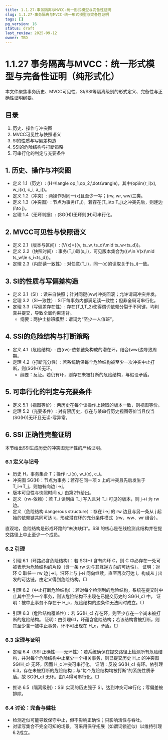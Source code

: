 ```yaml
---
title: 1.1.27-事务隔离与MVCC-统一形式模型与完备性证明
slug: 1.1.27-事务隔离与MVCC-统一形式模型与完备性证明
tags: []
pg_version: 16
status: draft
last_review: 2025-09-12
owner: TBD
---
```


# 1.1.27 事务隔离与MVCC：统一形式模型与完备性证明（纯形式化）

本文件聚焦事务历史、MVCC可见性、SI/SSI等隔离级别的形式定义、完备性与正确性证明纲要。

## 目录

1. 历史、操作与冲突图
2. MVCC可见性与快照语义
3. SI的性质与写偏差构造
4. SSI的危险结构与打断策略
5. 可串行化的判定与充要条件

## 1. 历史、操作与冲突图

- 定义 1.1（历史）: \(H=\langle op_1,op_2,\dots\rangle\)，其中\(op\in\{r_i(x), w_i(x), c_i, a_i\}\)。
- 定义 1.2（冲突）: 两操作对同一\(x\)且至少一写；\(rw, wr, ww\)三类。
- 定义 1.3（冲突图）: 节点为事务\(T_i\)，若存在\(T_i\to T_j\)之冲突先后，则连边\(i\to j\)。
- 定理 1.4（无环判据）: \(SG(H)\)无环则\(H\)可串行化。

## 2. MVCC可见性与快照语义

- 定义 2.1（版本与区间）: \(V(x)=\{(v, ts_w, ts_d)\mid ts_w<ts_d\}\)。
- 定义 2.2（快照时间）: 事务\(T_i\)取\(s_i\)，可见版本集合为\(\{v\in V(x)\mid ts_w\le s_i<ts_d\}\)。
- 定理 2.3（内部读一致性）: 对任意\(T_i\)，同一\(x\)的读取关于\(s_i\)一致。

## 3. SI的性质与写偏差构造

- 定义 3.1（SI）: 读来自快照；针对同键\(ww\)冲突回滚；允许谓词冲突并发。
- 定理 3.2（SI一致性）: SI下每事务内部满足读一致性；但非全局可串行化。
- 定理 3.3（写偏差存在性）: 存在\(T_1,T_2\)使得谓词依赖分裂于不同键，均判真并提交，导致全局约束违背。
  - 纲要：两护士排班模型：谓词为“至少一人值班”。

## 4. SSI的危险结构与打断策略

- 定义 4.1（危险结构）: 由\(rw\)-依赖链条构成的潜在环，结合\(ww\)边导致周期。
- 定理 4.2（打断充分性）: 若系统确保每个危险结构被至少一次冲突中止打断，则\(SG(H)\)无环。
  - 纲要：反证。若仍有环，则存在未被打断的危险结构，与假设矛盾。

## 5. 可串行化的判定与充要条件

- 定义 5.1（视图等价）: 两历史在每个读操作上读取的版本一致，则视图等价。
- 定理 5.2（充要条件）: 对有限历史，存在与某串行历史视图等价当且仅当\(SG(H)\)无环且无读-写异常。

## 6. SSI 正确性完整证明

本节给出SSI生成历史的冲突图无环性的严格证明。

### 6.1 定义与记号

- 历史 H，事务集合 T；操作 r_i(x), w_i(x), c_i。
- 冲突图 SG(H)：节点为事务；若存在同一项 x 上的冲突且先后发生于 T_i→T_j，则加有向边 i→j。
- 版本可见性与快照时间 s_i 由第2节给出。
- 定义（rw-依赖）：若 T_i 读到由 T_j 写入且对 T_i 可见的版本，则 j→i 为 rw 边。
- 定义（危险结构 dangerous structure）：存在 i→j 的 rw 边且与另一条从 j 起始的依赖链共同可达 k，形成潜在环的充分条件模式（rw、ww、wr 组合）。

直观地，危险结构是形成环路的“未决缺口”。SSI 的核心是在线检测此结构并在提交路径上中止至少一个成员。

### 6.2 引理

- 引理 6.1（环路必含危险结构）：若 SG(H) 含有向环 C，则 C 中必存在一处可被表示为危险结构的片段（含一条 rw 边与其互逆方向的可达性）。
  证明：对环 C 取任一 rw 边 j→i。沿环上与 j→i 同向继续，直至再次可达 i，构成从 j 出发的可达链。由定义得到危险结构。□

- 引理 6.2（中止打断危险结构）：若对每个检测到的危险结构，系统在提交时中止其中至少一个事务，则该危险结构不出现在已提交历史的 SG(H_c) 中。
  证明：被中止事务不存在于 H_c，危险结构的边条件无法同时成立。□

- 引理 6.3（危险结构覆盖性）：若 SG(H_c) 存在环，则至少存在一个尚未被打断的危险结构。
  证明：由引理6.1，环蕴含危险结构；若该结构曾被打断，则其至少含一被中止事务，环不可出现在 H_c，矛盾。□

### 6.3 定理与证明

- 定理 6.4（SSI 正确性——无环性）：若系统确保在提交路径上检测所有危险结构，并对每个危险结构中止至少一个相关事务，则已提交历史 H_c 的冲突图 SG(H_c) 无环，因而 H_c 冲突可串行化。
  证明：反设 SG(H_c) 有环。依引理6.3，存在未被打断的危险结构；与“每个危险结构均被打断”的系统性质矛盾。故 SG(H_c) 无环。由1.4得可串行化。□

- 推论 6.5（隔离级别）：SSI 实现的历史强于 SI，达到冲突可串行化；写偏差被排除。

### 6.4 讨论：完备与健壮

- 检测近似可能导致保守中止，但不影响正确性；只影响活性与吞吐。
- 对读写集合不完全可知的场景，可采用保守拓展（如谓词锁近似）以维持引理6.2成立。
